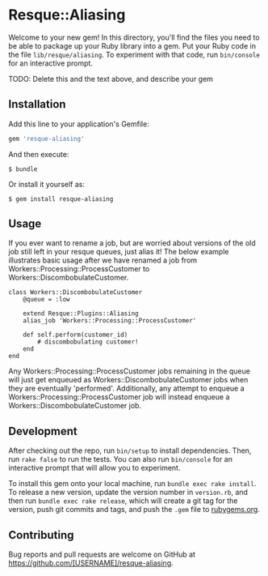 # Resque::Aliasing

Welcome to your new gem! In this directory, you'll find the files you need to be able to package up your Ruby library into a gem. Put your Ruby code in the file `lib/resque/aliasing`. To experiment with that code, run `bin/console` for an interactive prompt.

TODO: Delete this and the text above, and describe your gem

## Installation

Add this line to your application's Gemfile:

```ruby
gem 'resque-aliasing'
```

And then execute:

    $ bundle

Or install it yourself as:

    $ gem install resque-aliasing

## Usage

If you ever want to rename a job, but are worried about versions of the old job still left in your resque queues, just alias it!
The below example illustrates basic usage after we have renamed a job from Workers::Processing::ProcessCustomer to
Workers::DiscombobulateCustomer.

    class Workers::DiscombobulateCustomer
        @queue = :low
        
        extend Resque::Plugins::Aliasing
        alias_job 'Workers::Processing::ProcessCustomer'

        def self.perform(customer_id)
            # discombobulating customer!
        end
    end

Any Workers::Processing::ProcessCustomer jobs remaining in the queue will just get enqueued as Workers::DiscombobulateCustomer jobs when they are eventually 'performed'.
Additionally, any attempt to enqueue a Workers::Processing::ProcessCustomer job will instead enqueue a Workers::DiscombobulateCustomer job.










## Development

After checking out the repo, run `bin/setup` to install dependencies. Then, run `rake false` to run the tests. You can also run `bin/console` for an interactive prompt that will allow you to experiment.

To install this gem onto your local machine, run `bundle exec rake install`. To release a new version, update the version number in `version.rb`, and then run `bundle exec rake release`, which will create a git tag for the version, push git commits and tags, and push the `.gem` file to [rubygems.org](https://rubygems.org).

## Contributing

Bug reports and pull requests are welcome on GitHub at https://github.com/[USERNAME]/resque-aliasing.

